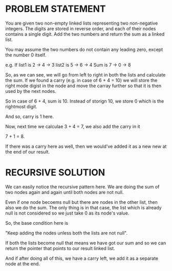 # PROBLEM STATEMENT

You are given two non-empty linked lists representing two non-negative integers. The digits are stored in reverse order, and each of their nodes contains a single digit. Add the two numbers and return the sum as a linked list.

You may assume the two numbers do not contain any leading zero, except the number 0 itself.



e.g. If list1 is 2 -> 4 -> 3
        list2 is 5 -> 6 -> 4
        Sum is   7 -> 0 -> 8

So, as we can see, we will go from left to right in both the lists and calculate the sum. If we found a carry (e.g. in case of 6 + 4 = 10) we will store the right mode digist in the node and move the carray further so that it is then used by the next nodes.

So in case of 6 + 4, sum is 10. Instead of storign 10, we store 0 which is the rightmost digit.

And so, carry is 1 here.

Now, next time we calculae 3 + 4 = 7, we also add the carry in it

7 + 1 = 8.

If there was a carry here as well, then we would've added it as a new new at the end of our result.


# RECURSIVE SOLUTION

We can easily notice the recursive pattern here. We are doing the sum of two nodes again and again until both nodes are not null.

Even if one node becoems null but there are nodes in the other list, then also we do the sum. The only thing is in that case, the list which is already null is not considered so we just take 0 as its node's value.

So, the base condition here is 

"Keep adding the nodes unless both the lists are not null".

If both the lists become null that means we have got our sum and so we can return the pointer  that points to our  result linked list.

And if after doing all of this, we have a carry left, we add it as a separate node at the end.


